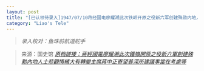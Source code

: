 ```yaml
---
layout: post
title: "[已认领待录入]1947/07/10蒋经国电廖耀湘此次铁岭开原之役新六军创建殊勋内地人士悲观情绪大有转变主席蒋中正寄望甚深所建议事当在考虑等"
category: "Liao's Tele"
---
```


> *录入校对：鱼珠前航道舵手*


> 来源：国史馆 [*原档链接：蔣經國電廖耀湘此次鐵嶺開原之役新六軍創建殊勳內地人士悲觀情緒大有轉變主席蔣中正寄望甚深所建議事當在考慮等*](https://ahonline.drnh.gov.tw/index.php?act=Display/image/58945020r2eJQs#14F)